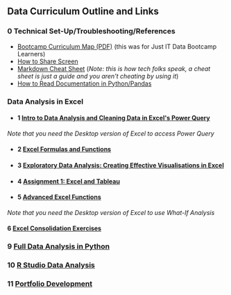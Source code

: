 ## Data Curriculum Outline and Links

### 0 Technical Set-Up/Troubleshooting/References
  - [Bootcamp Curriculum Map (PDF)](./Just_IT_Skills_Bootcamp_in_Data_Technician_Curriculum.pdf) (this was for Just IT Data Bootcamp Learners)
  - [How to Share Screen](./How_to_Share_Screen.md)
  - [Markdown Cheat Sheet](https://github.com/lifeparticle/Markdown-Cheatsheet) (*Note: this is how tech folks speak, a cheat sheet is just a guide and you aren't cheating by using it*)
  - [How to Read Documentation in Python/Pandas](https://learncodethehardway.com/blog/25-how-to-read-programmer-documentation/)
### Data Analysis in Excel
  - #### 1 [Intro to Data Analysis and Cleaning Data in Excel's Power Query](./01%20Intro%20to%20Data%20Analysis%20and%20Excel) 
  *Note that you need the Desktop version of Excel to access Power Query*
  - #### 2 [Excel Formulas and Functions](./02%20Excel%20Formulas%20and%20Functions)
  - #### 3 [Exploratory Data Analysis: Creating Effective Visualisations in Excel](./03%20Data%20Visualisations%20in%20Excel)
  - #### 4 [Assignment 1: Excel and Tableau](./04%20Assignment1)
  - #### 5 [Advanced Excel Functions](05%20Advanced_Excel_Functions)
  *Note that you need the Desktop version of Excel to use What-If Analysis*
#### 6 [Excel Consolidation Exercises](./06%20Excel_Consolidation_Exercises)
### 9 [Full Data Analysis in Python](./09%20Python%20Data%20Analysis)
### 10 [R Studio Data Analysis](./10%20R%20Studio%20Data%20Analysis)
### 11 [Portfolio Development](./11_Portfolio_Development)


